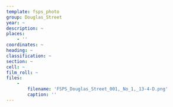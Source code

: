 ```yaml
---
template: fsps_photo
group: Douglas_Street
year: ~
description: ~
places:
    - ''
coordinates: ~
heading: ~
classification: ~
section: ~
cell: ~
film_roll: ~
files:
    -
        filename: 'FSPS_Douglas_Street_001,_No_1,_13-4-D.png'
        caption: ''
---
```

